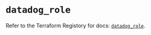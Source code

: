 # `datadog_role`

Refer to the Terraform Registory for docs: [`datadog_role`](https://www.terraform.io/docs/providers/datadog/r/role).
